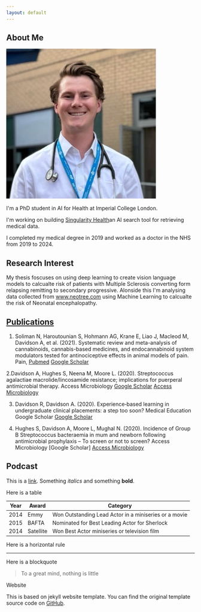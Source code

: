 ```yaml
---
layout: default
---
```


## About Me

<img class="profile-picture" src="assets/images/headshot.jpg" alt="Profile picture">



I'm a PhD student in AI for Health at Imperial College London.

I'm working on building [Singularity Health](www.singulariuty-health.io)an AI search tool for retrieving medical data.

I completed my medical degree in 2019 and worked as a doctor in the NHS from 2019 to 2024. 



## Research Interest

My thesis foscuses on using deep learning to create vision language models to calcualte risk of patients with Multiple Sclerosis converting form relapsing remitting to secondary progressive. Alonside this I'm analysing data collected from www.neotree.com using Machine Learning to calcualte the risk of Neonatal encephalopathy.


## [Publications]((https://scholar.google.com/citations?user=D4HwTiIAAAAJ&hl=en))

1. Soliman N, Haroutounian S, Hohmann AG, Krane E, Liao J, Macleod M, Davidson A, et al. (2021). Systematic review and meta-analysis of cannabinoids, cannabis-based medicines, and endocannabinoid system modulators tested for antinociceptive effects in animal models of pain.
Pain, [Pubmed](https://pubmed.ncbi.nlm.nih.gov/33729209/) [Google Scholar](https://scholar.google.com/citations?view_op=view_citation&hl=en&user=D4HwTiIAAAAJ&citation_for_view=D4HwTiIAAAAJ:qjMakFHDy7sC)

2.Davidson A, Hughes S, Neena M, Moore L. (2020).
Streptococcus agalactiae macrolide/lincosamide resistance; implications for puerperal antimicrobial therapy. Access Microbiology [Google Scholar](https://scholar.google.com/citations?view_op=view_citation&hl=en&user=D4HwTiIAAAAJ&citation_for_view=D4HwTiIAAAAJ:u-x6o8ySG0sC) [Access Microbiology](https://www.microbiologyresearch.org/content/journal/acmi/10.1099/acmi.fis2019.po0023)

3. Davidson R, Davidson A. (2020).
Experience‐based learning in undergraduate clinical placements: a step too soon?
Medical Education Google Scholar [Google Scholar](https://scholar.google.com/citations?view_op=view_citation&hl=en&user=D4HwTiIAAAAJ&citation_for_view=D4HwTiIAAAAJ:u5HHmVD_uO8C)


4. Hughes S, Davidson A, Moore L, Mughal N. (2020).
Incidence of Group B Streptococcus bacteraemia in mum and newborn following antimicrobial prophylaxis – To screen or not to screen?
Access Microbiology [Google Scholar] [Access Microbiology](https://www.microbiologyresearch.org/content/journal/acmi/10.1099/acmi.fis2019.po0176)

## Podcast

This is a [link](http://google.com). Something *italics* and something **bold**.

Here is a table

Year | Award | Category
-----|-------|--------
2014 | Emmy  | Won Outstanding Lead Actor in a miniseries or a movie
2015 | BAFTA | Nominated for Best Leading Actor for Sherlock
2014 | Satellite | Won Best Actor miniseries or television film

Here is a horizontal rule

---

Here is a blockquote

> To a great mind, nothing is little



Website

This is based on jekyll website template. You can find the original template source code on [GitHub](https://github.com/ankitsultana/researcher).



